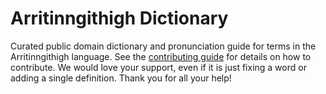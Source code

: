 
# Arritinngithigh Dictionary

Curated public domain dictionary and pronunciation guide for terms in the Arritinngithigh language. See the [contributing guide](https://github.com/drumworkteam/term/blob/make/.github/contributing.md) for details on how to contribute. We would love your support, even if it is just fixing a word or adding a single definition. Thank you for all your help!